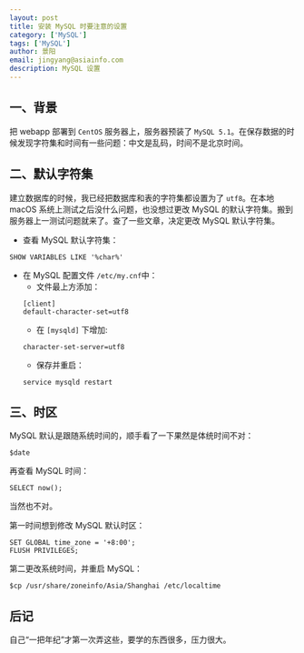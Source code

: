 ```yaml
---
layout: post
title: 安装 MySQL 时要注意的设置
category: ['MySQL']
tags: ['MySQL']
author: 景阳
email: jingyang@asiainfo.com
description: MySQL 设置
---
```

## 一、背景
把 webapp 部署到 `CentOS` 服务器上，服务器预装了 `MySQL 5.1`。在保存数据的时候发现字符集和时间有一些问题：中文是乱码，时间不是北京时间。

## 二、默认字符集
建立数据库的时候，我已经把数据库和表的字符集都设置为了 `utf8`。在本地 macOS 系统上测试之后没什么问题，也没想过更改 MySQL 的默认字符集。搬到服务器上一测试问题就来了。查了一些文章，决定更改 MySQL 默认字符集。

* 查看 MySQL 默认字符集：
```
SHOW VARIABLES LIKE '%char%'
```
* 在 MySQL 配置文件 `/etc/my.cnf`中：
  - 文件最上方添加：
  ```
  [client]
  default-character-set=utf8
  ```
  - 在 `[mysqld]` 下增加:
  ```
  character-set-server=utf8
  ```
  - 保存并重启：
  ```
  service mysqld restart
  ```

## 三、时区
MySQL 默认是跟随系统时间的，顺手看了一下果然是体统时间不对：
```
$date
```
再查看 MySQL 时间：
```
SELECT now();
```
当然也不对。


第一时间想到修改 MySQL 默认时区：
```
SET GLOBAL time_zone = '+8:00';
FLUSH PRIVILEGES; 
```

第二更改系统时间，并重启 MySQL：
```
$cp /usr/share/zoneinfo/Asia/Shanghai /etc/localtime
```

## 后记
自己“一把年纪”才第一次弄这些，要学的东西很多，压力很大。

